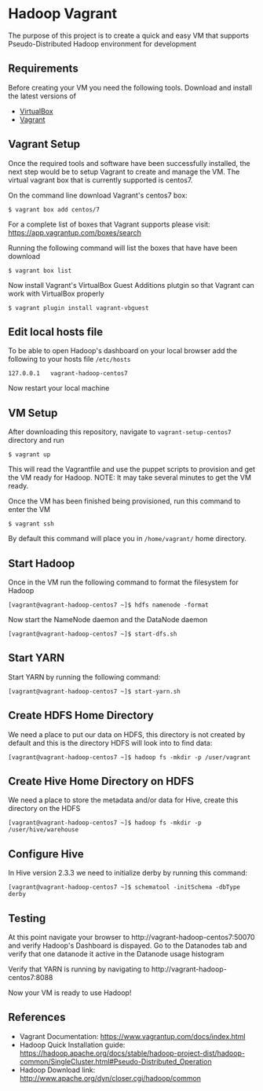 # Hadoop Vagrant

The purpose of this project is to create a quick and easy VM that supports Pseudo-Distributed Hadoop environment for development

## Requirements
Before creating your VM you need the following tools. Download and install the latest versions of 
- [VirtualBox](https://www.virtualbox.org/)
- [Vagrant](https://www.vagrantup.com/)

## Vagrant Setup
Once the required tools and software have been successfully installed, the next step would be to setup Vagrant to create and manage the VM. The virtual vagrant box that is currently supported is centos7.

On the command line download Vagrant's centos7 box:

```
$ vagrant box add centos/7
```

For a complete list of boxes that Vagrant supports please visit: https://app.vagrantup.com/boxes/search

Running the following command will list the boxes that have have been download

```
$ vagrant box list
```

Now install Vagrant's VirtualBox Guest Additions plutgin so that Vagrant can work with VirtualBox properly

```
$ vagrant plugin install vagrant-vbguest
```

## Edit local hosts file
To be able to open Hadoop's dashboard on your local browser add the following to your hosts file ```/etc/hosts```

```
127.0.0.1   vagrant-hadoop-centos7
```

Now restart your local machine

## VM Setup

After downloading this repository, navigate to ```vagrant-setup-centos7``` directory and run

```
$ vagrant up
```

This will read the Vagrantfile and use the puppet scripts to provision and get the VM ready for Hadoop. NOTE: It may take several minutes to get the VM ready.

Once the VM has been finished being provisioned, run this command to enter the VM

```
$ vagrant ssh
```

By default this command will place you in ```/home/vagrant/``` home directory.

## Start Hadoop

Once in the VM run the following command to format the filesystem for Hadoop

```
[vagrant@vagrant-hadoop-centos7 ~]$ hdfs namenode -format
```

Now start the NameNode daemon and the DataNode daemon

```
[vagrant@vagrant-hadoop-centos7 ~]$ start-dfs.sh
```

## Start YARN

Start YARN by running the following command:

```
[vagrant@vagrant-hadoop-centos7 ~]$ start-yarn.sh
```

## Create HDFS Home Directory
We need a place to put our data on HDFS, this directory is not created by default and this is the directory HDFS will look into to find data:

```
[vagrant@vagrant-hadoop-centos7 ~]$ hadoop fs -mkdir -p /user/vagrant
```
## Create Hive Home Directory on HDFS
We need a place to store the metadata and/or data for Hive, create this directory on the HDFS

```
[vagrant@vagrant-hadoop-centos7 ~]$ hadoop fs -mkdir -p /user/hive/warehouse
```

## Configure Hive
In Hive version 2.3.3 we need to initialize derby by running this command:

```
[vagrant@vagrant-hadoop-centos7 ~]$ schematool -initSchema -dbType derby
```

## Testing

At this point navigate your browser to http://vagrant-hadoop-centos7:50070 and verify Hadoop's Dashboard is dispayed. Go to the Datanodes tab and verify that one datanode it active in the Datanode usage histogram

Verify that YARN is running by navigating to http://vagrant-hadoop-centos7:8088

Now your VM is ready to use Hadoop!

## References
- Vagrant Documentation: https://www.vagrantup.com/docs/index.html
- Hadoop Quick Installation guide: https://hadoop.apache.org/docs/stable/hadoop-project-dist/hadoop-common/SingleCluster.html#Pseudo-Distributed_Operation
- Hadoop Download link: http://www.apache.org/dyn/closer.cgi/hadoop/common

